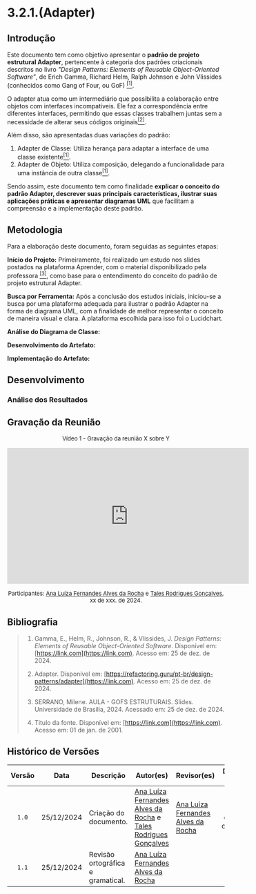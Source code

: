 # 3.2.1.(Adapter)

## Introdução
Este documento tem como objetivo apresentar o **padrão de projeto estrutural Adapter**, pertencente à categoria dos padrões criacionais descritos no
livro *"Design Patterns: Elements of Reusable Object-Oriented Software"*, de Erich Gamma, Richard Helm, Ralph Johnson e John Vlissides
(conhecidos como Gang of Four, ou GoF) <a href="#ref1"><sup>[1]</sup></a>.

O adapter atua como um intermediário que possibilita a colaboração entre objetos com interfaces incompatíveis.
Ele faz a correspondência entre diferentes interfaces, permitindo que essas classes trabalhem juntas sem a necessidade de alterar seus códigos originais<a href="#ref2"><sup>[2]</sup></a>.

Além disso, são apresentadas duas variações do padrão:

1. Adapter de Classe: Utiliza herança para adaptar a interface de uma classe existente<a href="#ref1"><sup>[1]</sup></a>.
2. Adapter de Objeto: Utiliza composição, delegando a funcionalidade para uma instância de outra classe<a href="#ref1"><sup>[1]</sup></a>.

Sendo assim, este documento tem como finalidade **explicar o conceito do padrão Adapter, descrever suas principais características, ilustrar suas aplicações práticas e apresentar diagramas UML** que facilitam a compreensão e a implementação deste padrão.



## Metodologia

Para a elaboração deste documento, foram seguidas as seguintes etapas:

**Início do Projeto:** Primeiramente, foi realizado um estudo nos slides postados na plataforma Aprender, com o material disponibilizado pela professora <a href="#ref3"><sup>[3]</sup></a>, como base para o entendimento do conceito do padrão de projeto estrutural Adapter.

**Busca por Ferramenta:** Após a conclusão dos estudos iniciais, iniciou-se a busca por uma plataforma adequada para ilustrar o padrão Adapter na forma de diagrama UML, com a finalidade de melhor representar o conceito de maneira visual e clara. A plataforma escolhida para isso foi o Lucidchart.

**Análise do Diagrama de Classe:**

**Desenvolvimento do Artefato:**

**Implementação do Artefato:**


## Desenvolvimento

<!--
    Adicione aqui quantas subseções achar necessário para o desenvolvimento do documento.
-->

<!--
                                    TEMPLATE DE INSERÇÃO DE IMAGEM

<font size="2"><p style="text-align: center">Figura 1 - imagem.</p></font>

<center>

![imagem](assets/imagem)

</center>

<font size="2"><p style="text-align: center">Autor(es): [Ciclano](CiclanoGH), 2001.</p></font>
(Se a imagem não for de autoria própria, trocar o autor para a fonte da imagem)
-->

<!--
                                    TEMPLATE DE INSERÇÃO DE TABELA
<font size="2"><p style="text-align: center">Tabela 1 - Tabela.</p></font>

<center>

| Um | Dois | Três |
| :--: | -- | -- |
| 1 | 2 | 3 |

</center>

<font size="2"><p style="text-align: center">Autor(es): [Ciclano](CiclanoGH), 2001.</p></font>
(Se a tabela não for de autoria própria, trocar o autor para a fonte na tabela)
-->

### Análise dos Resultados <!-- NÃO apague essa sub -->
<!-- 
    Utilize este espaço para destacar os principais achados, interpretar os dados e identificar implicações ou limitações dos resultados obtidos. Adicione observações objetivas e mantenha o foco na relevância dos resultados para o projeto. 
-->

## Gravação da Reunião
<!--
    Apague essa seção se não tiver gravação(s) da reunião. Mas tenha em mente que é uma boa prática gravar as reuniões para futuras consultas.
-->

<font size="2"><p style="text-align: center">Vídeo 1 - Gravação da reunião X sobre Y </p></font>

<iframe width="560" height="315"
src="https://www.youtube.com/embed/codigo"
frameborder="0"
allow="accelerometer; autoplay; clipboard-write; encrypted-media; gyroscope; picture-in-picture"
allowfullscreen>
</iframe>

<font size="2"><p style="text-align: center">Participantes: [Ana Luíza Fernandes Alves da Rocha](AnaGH) e [Tales Rodrigues Gonçalves](TalesGH), xx de xxx. de 2024.</p></font>

## Bibliografia

> 1. <a id="ref1"></a>Gamma, E., Helm, R., Johnson, R., & Vlissides, J. *Design Patterns: Elements of Reusable Object-Oriented Software*. Disponível em: [https://link.com](https://link.com). Acesso em: 25 de dez. de 2024.
>
> 2. <a id="ref2"></a>Adapter. Disponível em: [https://refactoring.guru/pt-br/design-patterns/adapter](https://link.com). Acesso em: 25 de dez. de 2024.
>
> 3. <a id="ref3"></a> SERRANO, Milene. AULA - GOFS ESTRUTURAIS. Slides. Universidade de Brasília, 2024. Acessado em: 25 de dez. de 2024.
>
> 4. <a id="ref4"></a>Titulo da fonte. Disponível em: [https://link.com](https://link.com). Acesso em: 01 de jan. de 2001.
>

## Histórico de Versões

| Versão |    Data    | Descrição                          | Autor(es)                                                                         | Revisor(es) | Detalhes da revisão |
|:------:|:----------:|------------------------------------|-----------------------------------------------------------------------------------| ------ | :---: |
| `1.0`  | 25/12/2024 | Criação do documento.              | [Ana Luíza Fernandes Alves da Rocha](AnaGH) e [Tales Rodrigues Gonçalves](TalesGH) | [Ana Luíza Fernandes Alves da Rocha](AnaGH) |  Ajuste de ortografia e comentários. | 
| `1.1`  | 25/12/2024 | Revisão ortográfica e gramatical.  | [Ana Luíza Fernandes Alves da Rocha](AnaGH) |  |  | 

[AnaGH]: https://github.com/analufernanndess
[CainaGH]: https://github.com/freitasc
[ClaudioGH]: https://github.com/claudiohsc
[EliasGH]: https://github.com/EliasOliver21
[GuilhermeGH]: https://github.com/gmeister18
[JoelGH]: https://github.com/JoelSRangel
[KathlynGH]: https://github.com/klmurussi
[PabloGH]: https://github.com/pabloheika
[PedroRGH]: https://github.com/pedro-rodiguero
[PedroPGH]: https://github.com/Pedrin0030
[SamuelGH]: https://github.com/samuelalvess
[TalesGH]: https://github.com/TalesRG
